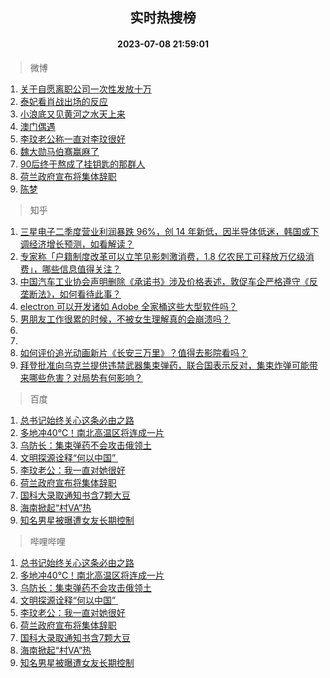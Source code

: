 <div align="center"><h2>实时热搜榜</h2><h4>2023-07-08 21:59:01</h4></div>

> 微博  

1. [关于自愿离职公司一次性发放十万](https://s.weibo.com/weibo?q=%23%E5%85%B3%E4%BA%8E%E8%87%AA%E6%84%BF%E7%A6%BB%E8%81%8C%E5%85%AC%E5%8F%B8%E4%B8%80%E6%AC%A1%E6%80%A7%E5%8F%91%E6%94%BE%E5%8D%81%E4%B8%87%23&t=31&band_rank=1&Refer=top)<br />
2. [泰妃看肖战出场的反应](https://s.weibo.com/weibo?q=%23%E6%B3%B0%E5%A6%83%E7%9C%8B%E8%82%96%E6%88%98%E5%87%BA%E5%9C%BA%E7%9A%84%E5%8F%8D%E5%BA%94%23&t=31&band_rank=2&Refer=top)<br />
3. [小浪底又见黄河之水天上来](https://s.weibo.com/weibo?q=%23%E5%B0%8F%E6%B5%AA%E5%BA%95%E5%8F%88%E8%A7%81%E9%BB%84%E6%B2%B3%E4%B9%8B%E6%B0%B4%E5%A4%A9%E4%B8%8A%E6%9D%A5%23&t=31&band_rank=3&Refer=top)<br />
4. [澳门偶遇](https://s.weibo.com/weibo?q=%E6%BE%B3%E9%97%A8%E5%81%B6%E9%81%87&t=31&band_rank=4&Refer=top)<br />
5. [李玟老公称一直对李玟很好](https://s.weibo.com/weibo?q=%23%E6%9D%8E%E7%8E%9F%E8%80%81%E5%85%AC%E7%A7%B0%E4%B8%80%E7%9B%B4%E5%AF%B9%E6%9D%8E%E7%8E%9F%E5%BE%88%E5%A5%BD%23&t=31&band_rank=5&Refer=top)<br />
6. [魏大勋马伯骞赢麻了](https://s.weibo.com/weibo?q=%23%E9%AD%8F%E5%A4%A7%E5%8B%8B%E9%A9%AC%E4%BC%AF%E9%AA%9E%E8%B5%A2%E9%BA%BB%E4%BA%86%23&t=31&band_rank=6&Refer=top)<br />
7. [90后终于熬成了挂钥匙的那群人](https://s.weibo.com/weibo?q=%2390%E5%90%8E%E7%BB%88%E4%BA%8E%E7%86%AC%E6%88%90%E4%BA%86%E6%8C%82%E9%92%A5%E5%8C%99%E7%9A%84%E9%82%A3%E7%BE%A4%E4%BA%BA%23&t=31&band_rank=7&Refer=top)<br />
8. [荷兰政府宣布将集体辞职](https://s.weibo.com/weibo?q=%23%E8%8D%B7%E5%85%B0%E6%94%BF%E5%BA%9C%E5%AE%A3%E5%B8%83%E5%B0%86%E9%9B%86%E4%BD%93%E8%BE%9E%E8%81%8C%23&t=31&band_rank=8&Refer=top)<br />
9. [陈梦](https://s.weibo.com/weibo?q=%E9%99%88%E6%A2%A6&t=31&band_rank=9&Refer=top)<br />

> 知乎  

1. [三星电子二季度营业利润暴跌 96%，创 14 年新低，因半导体低迷，韩国或下调经济增长预测，如看解读？](https://www.zhihu.com/question/611009487)<br />
2. [专家称「户籍制度改革可以立竿见影刺激消费，1.8 亿农民工可释放万亿级消费」，哪些信息值得关注？](https://www.zhihu.com/question/611031698)<br />
3. [中国汽车工业协会声明删除《承诺书》涉及价格表述，敦促车企严格遵守《反垄断法》，如何看待此事？](https://www.zhihu.com/question/611038104)<br />
4. [electron 可以开发诸如 Adobe 全家桶这些大型软件吗？](https://www.zhihu.com/question/548572583)<br />
5. [男朋友工作很累的时候，不被女生理解真的会崩溃吗？](https://www.zhihu.com/question/610001312)<br />
6. []()<br />
7. []()<br />
8. [如何评价追光动画新片《长安三万里》？值得去影院看吗？](https://www.zhihu.com/question/609959903)<br />
9. [拜登批准向乌克兰提供违禁武器集束弹药，联合国表示反对，集束炸弹可能带来哪些危害？对局势有何影响？](https://www.zhihu.com/question/610954206)<br />

> 百度  

1. [总书记始终关心这条必由之路](https://www.baidu.com/s?wd=%E6%80%BB%E4%B9%A6%E8%AE%B0%E5%A7%8B%E7%BB%88%E5%85%B3%E5%BF%83%E8%BF%99%E6%9D%A1%E5%BF%85%E7%94%B1%E4%B9%8B%E8%B7%AF&sa=fyb_news&rsv_dl=fyb_news)<br />
2. [多地冲40℃！南北高温区将连成一片](https://www.baidu.com/s?wd=%E5%A4%9A%E5%9C%B0%E5%86%B240%E2%84%83%EF%BC%81%E5%8D%97%E5%8C%97%E9%AB%98%E6%B8%A9%E5%8C%BA%E5%B0%86%E8%BF%9E%E6%88%90%E4%B8%80%E7%89%87&sa=fyb_news&rsv_dl=fyb_news)<br />
3. [乌防长：集束弹药不会攻击俄领土](https://www.baidu.com/s?wd=%E4%B9%8C%E9%98%B2%E9%95%BF%EF%BC%9A%E9%9B%86%E6%9D%9F%E5%BC%B9%E8%8D%AF%E4%B8%8D%E4%BC%9A%E6%94%BB%E5%87%BB%E4%BF%84%E9%A2%86%E5%9C%9F&sa=fyb_news&rsv_dl=fyb_news)<br />
4. [文明探源诠释“何以中国” ](https://www.baidu.com/s?wd=%E6%96%87%E6%98%8E%E6%8E%A2%E6%BA%90%E8%AF%A0%E9%87%8A%E2%80%9C%E4%BD%95%E4%BB%A5%E4%B8%AD%E5%9B%BD%E2%80%9D%C2%A0&sa=fyb_news&rsv_dl=fyb_news)<br />
5. [李玟老公：我一直对她很好](https://www.baidu.com/s?wd=%E6%9D%8E%E7%8E%9F%E8%80%81%E5%85%AC%EF%BC%9A%E6%88%91%E4%B8%80%E7%9B%B4%E5%AF%B9%E5%A5%B9%E5%BE%88%E5%A5%BD&sa=fyb_news&rsv_dl=fyb_news)<br />
6. [荷兰政府宣布将集体辞职](https://www.baidu.com/s?wd=%E8%8D%B7%E5%85%B0%E6%94%BF%E5%BA%9C%E5%AE%A3%E5%B8%83%E5%B0%86%E9%9B%86%E4%BD%93%E8%BE%9E%E8%81%8C&sa=fyb_news&rsv_dl=fyb_news)<br />
7. [国科大录取通知书含7颗大豆](https://www.baidu.com/s?wd=%E5%9B%BD%E7%A7%91%E5%A4%A7%E5%BD%95%E5%8F%96%E9%80%9A%E7%9F%A5%E4%B9%A6%E5%90%AB7%E9%A2%97%E5%A4%A7%E8%B1%86&sa=fyb_news&rsv_dl=fyb_news)<br />
8. [海南掀起“村VA”热](https://www.baidu.com/s?wd=%E6%B5%B7%E5%8D%97%E6%8E%80%E8%B5%B7%E2%80%9C%E6%9D%91VA%E2%80%9D%E7%83%AD&sa=fyb_news&rsv_dl=fyb_news)<br />
9. [知名男星被曝遭女友长期控制](https://www.baidu.com/s?wd=%E7%9F%A5%E5%90%8D%E7%94%B7%E6%98%9F%E8%A2%AB%E6%9B%9D%E9%81%AD%E5%A5%B3%E5%8F%8B%E9%95%BF%E6%9C%9F%E6%8E%A7%E5%88%B6&sa=fyb_news&rsv_dl=fyb_news)<br />

> 哔哩哔哩  

1. [总书记始终关心这条必由之路](https://www.baidu.com/s?wd=%E6%80%BB%E4%B9%A6%E8%AE%B0%E5%A7%8B%E7%BB%88%E5%85%B3%E5%BF%83%E8%BF%99%E6%9D%A1%E5%BF%85%E7%94%B1%E4%B9%8B%E8%B7%AF&sa=fyb_news&rsv_dl=fyb_news)<br />
2. [多地冲40℃！南北高温区将连成一片](https://www.baidu.com/s?wd=%E5%A4%9A%E5%9C%B0%E5%86%B240%E2%84%83%EF%BC%81%E5%8D%97%E5%8C%97%E9%AB%98%E6%B8%A9%E5%8C%BA%E5%B0%86%E8%BF%9E%E6%88%90%E4%B8%80%E7%89%87&sa=fyb_news&rsv_dl=fyb_news)<br />
3. [乌防长：集束弹药不会攻击俄领土](https://www.baidu.com/s?wd=%E4%B9%8C%E9%98%B2%E9%95%BF%EF%BC%9A%E9%9B%86%E6%9D%9F%E5%BC%B9%E8%8D%AF%E4%B8%8D%E4%BC%9A%E6%94%BB%E5%87%BB%E4%BF%84%E9%A2%86%E5%9C%9F&sa=fyb_news&rsv_dl=fyb_news)<br />
4. [文明探源诠释“何以中国” ](https://www.baidu.com/s?wd=%E6%96%87%E6%98%8E%E6%8E%A2%E6%BA%90%E8%AF%A0%E9%87%8A%E2%80%9C%E4%BD%95%E4%BB%A5%E4%B8%AD%E5%9B%BD%E2%80%9D%C2%A0&sa=fyb_news&rsv_dl=fyb_news)<br />
5. [李玟老公：我一直对她很好](https://www.baidu.com/s?wd=%E6%9D%8E%E7%8E%9F%E8%80%81%E5%85%AC%EF%BC%9A%E6%88%91%E4%B8%80%E7%9B%B4%E5%AF%B9%E5%A5%B9%E5%BE%88%E5%A5%BD&sa=fyb_news&rsv_dl=fyb_news)<br />
6. [荷兰政府宣布将集体辞职](https://www.baidu.com/s?wd=%E8%8D%B7%E5%85%B0%E6%94%BF%E5%BA%9C%E5%AE%A3%E5%B8%83%E5%B0%86%E9%9B%86%E4%BD%93%E8%BE%9E%E8%81%8C&sa=fyb_news&rsv_dl=fyb_news)<br />
7. [国科大录取通知书含7颗大豆](https://www.baidu.com/s?wd=%E5%9B%BD%E7%A7%91%E5%A4%A7%E5%BD%95%E5%8F%96%E9%80%9A%E7%9F%A5%E4%B9%A6%E5%90%AB7%E9%A2%97%E5%A4%A7%E8%B1%86&sa=fyb_news&rsv_dl=fyb_news)<br />
8. [海南掀起“村VA”热](https://www.baidu.com/s?wd=%E6%B5%B7%E5%8D%97%E6%8E%80%E8%B5%B7%E2%80%9C%E6%9D%91VA%E2%80%9D%E7%83%AD&sa=fyb_news&rsv_dl=fyb_news)<br />
9. [知名男星被曝遭女友长期控制](https://www.baidu.com/s?wd=%E7%9F%A5%E5%90%8D%E7%94%B7%E6%98%9F%E8%A2%AB%E6%9B%9D%E9%81%AD%E5%A5%B3%E5%8F%8B%E9%95%BF%E6%9C%9F%E6%8E%A7%E5%88%B6&sa=fyb_news&rsv_dl=fyb_news)<br />
